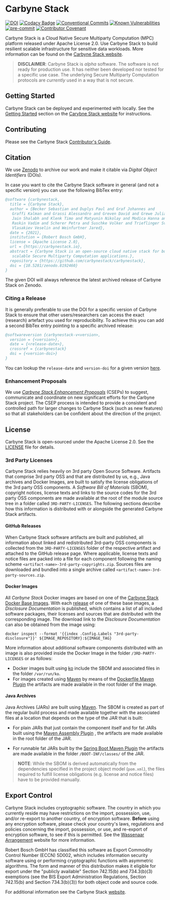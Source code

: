 # Carbyne Stack

[![DOI](https://zenodo.org/badge/408830243.svg)](https://zenodo.org/badge/latestdoi/408830243)
[![Codacy Badge](https://app.codacy.com/project/badge/Grade/197a4f29b04a417c950285a38f787e6f)](https://www.codacy.com?utm_source=github.com&utm_medium=referral&utm_content=carbynestack/carbynestack&utm_campaign=Badge_Grade)
[![Conventional Commits](https://img.shields.io/badge/Conventional%20Commits-1.0.0-%23FE5196?logo=conventionalcommits&logoColor=white)](https://conventionalcommits.org)
[![Known Vulnerabilities](https://snyk.io/test/github/carbynestack/carbynestack/badge.svg)](https://snyk.io/test/github/carbynestack/carbynestack)
[![pre-commit](https://img.shields.io/badge/pre--commit-enabled-brightgreen?logo=pre-commit&logoColor=white)](https://github.com/pre-commit/pre-commit)
[![Contributor Covenant](https://img.shields.io/badge/Contributor%20Covenant-2.1-4baaaa.svg)](CODE_OF_CONDUCT.md)

Carbyne Stack is a Cloud Native Secure Multiparty Computation (MPC) platform
released under Apache License 2.0. Use Carbyne Stack to build resilient scalable
infrastructure for sensitive data workloads. More information can be found on
the [Carbyne Stack website](https://carbynestack.io).

> **DISCLAIMER**: Carbyne Stack is *alpha* software. The software is not ready
> for production use. It has neither been developed nor tested for a specific
> use case. The underlying Secure Multiparty Computation protocols are
> *currently* used in a way that is not secure.

## Getting Started

Carbyne Stack can be deployed and experimented with locally. See the
[Getting Started](https://carbynestack.io/getting-started/) section on the
[Carybne Stack website](https://carbynestack.io) for instructions.

## Contributing

Please see the Carbyne Stack [Contributor's Guide](CONTRIBUTING.md).

## Citation

We use [Zenodo](https://zenodo.org/) to archive our work and make it citable via
*Digital Object Identifiers* (DOIs).

In case you want to cite the Carbyne Stack software in general (and not a
specific version) you can use the following BibTex entry:

```bibtex
@software {carbynestack,
  title = {Carbyne Stack},
  author = {Becker Sebastian and Duplys Paul and Graf Johannes and
   Graffi Kalman and Grassi Alessandro and Greven David and Grewe Julian and
   Jain Shalabh and Klenk Timo and Matyunin Nikolay and Modica Hanna and
   Raskin Vadim and Scherer Petra and Suschke Volker and Trieflinger Sven and
   Vlasakiev Veselin and Weinfurtner Jared},
  date = {2021},
  institution = {Robert Bosch GmbH},
  license = {Apache License 2.0},
  url = {https://carbynestack.io},
  abstract = {Carbyne Stack is an open-source cloud native stack for building
   scalable Secure Multiparty Computation applications.},
  repository = {https://github.com/carbynestack/carbynestack},
  doi = {10.5281/zenodo.8192460}
}
```

The given DOI will always reference the latest archived release of Carbyne Stack
on Zenodo.

### Citing a Release

It is generally preferable to use the DOI for a specific version of Carbyne
Stack to ensure that other users/researchers can access the exact (research)
artefact you used for reproducibility. To achieve this you can add a second
BibTex entry pointing to a specific archived release:

```bibtex
@softwareversion {carbynestack-v<version>,
  version = {<version>},
  date = {<release-date>},
  crossref = {carbynestack}
  doi = {<version-doi>}
}
```

You can lookup the `release-date` and `version-doi` for a given version
[here](https://zenodo.org/search?page=1&size=20&q=carbynestack).

### Enhancement Proposals

We use [*Carbyne Stack Enhancement Proposals*](enhancements/README.md) (CSEPs)
to suggest, communicate and coordinate on new significant efforts for the
Carbyne Stack project. The CSEP process is intended to provide a consistent and
controlled path for larger changes to Carbyne Stack (such as new features) so
that all stakeholders can be confident about the direction of the project.

## License

Carbyne Stack is open-sourced under the Apache License 2.0. See the
[LICENSE](LICENSE) file for details.

### 3rd Party Licenses

Carbyne Stack relies heavily on 3rd party Open Source Software. Artifacts that
comprise 3rd party OSS and that are distributed by us, e.g., Java archives and
Docker Images, are built to satisfy the license obligations of the 3rd party OSS
components. A *Software Bill of Materials* (SBOM), copyright notices, license
texts and links to the source codes for the 3rd party OSS components are made
available at the root of the module source tree in a folder called
`3RD-PARTY-LICENSES`. The following sections describe how this information is
distributed with or alongside the generated Carbyne Stack artifacts.

#### GitHub Releases

When Carbyne Stack software artifacts are built and published, all information
about linked and redistributed 3rd-party OSS components is collected from the
`3RD-PARTY-LICENSES` folder of the respective artifact and attached to the
GitHub release page. Where applicable, license texts and notice files are packed
into a file for each component following the naming scheme
`<artifact-name>-3rd-party-copyrights.zip`. Sources files are downloaded and
bundled into a single archive called `<artifact-name>-3rd-party-sources.zip`.

#### Docker Images

All *Carbyne Stack* Docker images are based on one of the
[Carbyne Stack Docker Base Images](https://github.com/carbynestack/base-images).
With each [release](https://github.com/carbynestack/base-images/releases) of one
of these base images, a *Disclosure Documentation* is published, which contains
a list of all included software packages, their licenses and sources that are
distributed with the corresponding image. The download link to the *Disclosure
Documentation* can also be obtained from the image using:

```shell
docker inspect --format '{{index .Config.Labels "3rd-party-disclosure"}}' ${IMAGE_REPOSITORY}:${IMAGE_TAG}
```

More information about additional software components distributed with an image
is also provided inside the Docker Image in the folder `/3RD-PARTY-LICENSES` or
as follows:

- Docker images built using [ko](https://github.com/google/ko) include the SBOM
  and associated files in the folder `/var/run/ko`.
- For images created using [Maven](https://maven.apache.org/) by means of the
  [Dockerfile Maven Plugin](https://github.com/spotify/dockerfile-maven) the
  artifacts are made available in the root folder of the image.

#### Java Archives

Java Archives (JARs) are built using [Maven](https://maven.apache.org/). The
SBOM is created as part of the regular build process and made available together
with the associated files at a location that depends on the type of the JAR that
is built:

- For plain JARs that just contain the component itself and for fat JARs built
  using the
  [Maven Assembly Plugin](https://maven.apache.org/plugins/maven-assembly-plugin/)
  , the artifacts are made available in the root folder of the JAR.

- For runnable fat JARs built by the
  [Spring Boot Maven Plugin](https://docs.spring.io/spring-boot/docs/current/maven-plugin/reference/htmlsingle/)
  the artifacts are made available in the folder `/BOOT-INF/classes/` of the
  JAR.

> **NOTE**: While the SBOM is derived automatically from the dependencies
> specified in the project object model (`pom.xml`), the files required to
> fulfill license obligations (e.g. license and notice files) have to be
> provided manually.

## Export Control

Carbyne Stack includes cryptographic software. The country in which you
currently reside may have restrictions on the import, possession, use, and/or
re-export to another country, of encryption software. **Before** using any
encryption software, please check your country's laws, regulations and policies
concerning the import, possession, or use, and re-export of encryption software,
to see if this is permitted. See the
[Wassenaar Arrangement](http://www.wassenaar.org) website for more information.

Robert Bosch GmbH has classified this software as Export Commodity Control
Number (ECCN) 5D002, which includes information security software using or
performing cryptographic functions with asymmetric algorithms. The form and
manner of this distribution makes it eligible for export under the "publicly
available" Section 742.15(b) and 734.3(b)(3) exemptions (see the BIS Export
Administration Regulations, Section 742.15(b) and Section 734.3(b)(3)) for both
object code and source code.

For additional information see the Carbyne Stack
[website](https://www.carbynestack.io/legal/export-control/).
